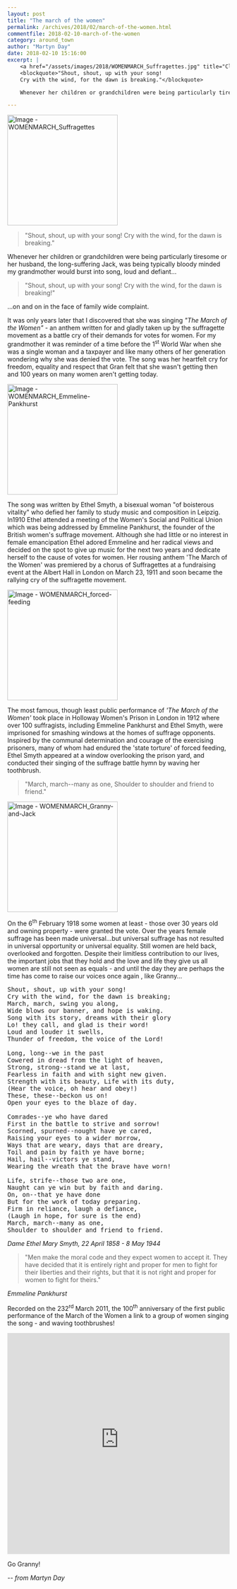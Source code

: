 ```yaml
---
layout: post
title: "The march of the women"
permalink: /archives/2018/02/march-of-the-women.html
commentfile: 2018-02-10-march-of-the-women
category: around_town
author: "Martyn Day"
date: 2018-02-10 15:16:00
excerpt: |
    <a href="/assets/images/2018/WOMENMARCH_Suffragettes.jpg" title="Click for a larger image"><img src="/assets/images/2018/WOMENMARCH_Suffragettes-thumb.jpg" width="150" alt="Image - WOMENMARCH_Suffragettes"  class="photo right"/></a>
    <blockquote>"Shout, shout, up with your song!
    Cry with the wind, for the dawn is breaking."</blockquote>

    Whenever her children or grandchildren were being particularly tiresome or her husband, the long-suffering Jack, was being typically bloody minded my grandmother would burst into song, loud and defiant...

---
```


<a href="/assets/images/2018/WOMENMARCH_Suffragettes.jpg" title="Click for a larger image"><img src="/assets/images/2018/WOMENMARCH_Suffragettes-thumb.jpg" width="250" alt="Image - WOMENMARCH_Suffragettes"  class="photo right"/></a>

> "Shout, shout, up with your song!
> Cry with the wind, for the dawn is breaking."

Whenever her children or grandchildren were being particularly tiresome or her husband, the long-suffering Jack, was being typically bloody minded my grandmother would burst into song, loud and defiant...

> "Shout, shout, up with your song! Cry with the wind, for the dawn is breaking!"

...on and on in the face of family wide complaint.

It was only years later that I discovered that she was singing *"The March of the Women"* - an anthem written for and gladly taken up by the suffragette movement as a battle cry of their demands for votes for women. For my grandmother it was reminder of a time before the 1<sup>st</sup> World War when she was a single woman and a taxpayer and like many others of her generation wondering why she was denied the vote. The song was her heartfelt cry for freedom, equality and respect that Gran felt that she wasn't getting then and 100 years on many women aren't getting today.


<a href="/assets/images/2018/WOMENMARCH_Emmeline-Pankhurst.jpg" title="Click for a larger image"><img src="/assets/images/2018/WOMENMARCH_Emmeline-Pankhurst-thumb.jpg" width="250" alt="Image - WOMENMARCH_Emmeline-Pankhurst"  class="photo right"/></a>

The song was written by Ethel Smyth, a bisexual woman "of boisterous vitality" who defied her family to study music and composition in Leipzig. In1910 Ethel attended a meeting of the Women's Social and Political Union which was being addressed by Emmeline Pankhurst, the founder of the British women's suffrage movement. Although she had little or no interest in female emancipation Ethel adored Emmeline and her radical views and decided on the spot to give up music for the next two years and dedicate herself to the cause of votes for women. Her rousing anthem 'The March of the Women' was premiered by a chorus of Suffragettes at a fundraising event at the Albert Hall in London on March 23, 1911 and soon became the rallying cry of the suffragette movement.

<a href="/assets/images/2018/WOMENMARCH_forced-feeding.jpg" title="Click for a larger image"><img src="/assets/images/2018/WOMENMARCH_forced-feeding-thumb.jpg" width="250" alt="Image - WOMENMARCH_forced-feeding"  class="photo right"/></a>

The most famous, though least public performance of *'The March of the Women'* took place in Holloway Women's Prison in London in 1912 where over 100 suffragists, including Emmeline Pankhurst and Ethel Smyth, were imprisoned for smashing windows at the homes of suffrage opponents. Inspired by the communal determination and courage of the exercising prisoners, many of whom had endured the 'state torture' of forced feeding, Ethel Smyth appeared at a window overlooking the prison yard, and conducted their singing of the suffrage battle hymn by waving her toothbrush.

> "March, march--many as one,
> Shoulder to shoulder and friend to friend."


<a href="/assets/images/2018/WOMENMARCH_Granny-and-Jack.jpg" title="Click for a larger image"><img src="/assets/images/2018/WOMENMARCH_Granny-and-Jack-thumb.jpg" width="250" alt="Image - WOMENMARCH_Granny-and-Jack"  class="photo right"/></a>

On the 6<sup>th</sup> February 1918 some women at least - those over 30 years old and owning property - were granted the vote. Over the years female suffrage has been made universal...but universal suffrage has not resulted in universal opportunity or universal equality. Still women are held back, overlooked and forgotten. Despite their limitless contribution to our lives, the important jobs that they hold and the love and life they give us all women are still not seen as equals - and until the day they are perhaps the time has come to raise our voices once again , like Granny...

<pre class="poem">
Shout, shout, up with your song!
Cry with the wind, for the dawn is breaking;
March, march, swing you along,
Wide blows our banner, and hope is waking.
Song with its story, dreams with their glory
Lo! they call, and glad is their word!
Loud and louder it swells,
Thunder of freedom, the voice of the Lord!

Long, long--we in the past
Cowered in dread from the light of heaven,
Strong, strong--stand we at last,
Fearless in faith and with sight new given.
Strength with its beauty, Life with its duty,
(Hear the voice, oh hear and obey!)
These, these--beckon us on!
Open your eyes to the blaze of day.

Comrades--ye who have dared
First in the battle to strive and sorrow!
Scorned, spurned--nought have ye cared,
Raising your eyes to a wider morrow,
Ways that are weary, days that are dreary,
Toil and pain by faith ye have borne;
Hail, hail--victors ye stand,
Wearing the wreath that the brave have worn!

Life, strife--those two are one,
Naught can ye win but by faith and daring.
On, on--that ye have done
But for the work of today preparing.
Firm in reliance, laugh a defiance,
(Laugh in hope, for sure is the end)
March, march--many as one,
Shoulder to shoulder and friend to friend.
</pre>

<cite>Dame Ethel Mary Smyth, 22 April 1858 - 8 May 1944</cite>


> "Men make the moral code and they expect women to accept it. They have decided that it is entirely right and proper for men to fight for their liberties and their rights, but that it is not right and proper for women to fight for theirs."

<cite>Emmeline Pankhurst</cite>


<div class="box" markdown="1">

Recorded on the 232<sup>rd</sup> March 2011, the 100<sup>th</sup> anniversary of the first public performance of the March of the Women a link to a group of women singing the song - and waving toothbrushes!

<iframe width="100%" height="500" src="https://www.youtube-nocookie.com/embed/65NuypEkg-4?rel=0" frameborder="0" allowfullscreen></iframe>

Go Granny!
</div>

<cite>-- from Martyn Day</cite>
